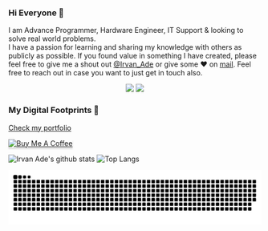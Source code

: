 ### Hi Everyone 👋

I am Advance Programmer, Hardware Engineer, IT Support & looking to solve real world problems.<br> 
I have a passion for learning and sharing my knowledge with others as publicly as possible. 
If you found value in something I have created, please feel free to give me a shout out [@Irvan_Ade](https://twitter.com/XCloud36/) or give some ♥ on [mail](mailto:irvanade36@yahoo.com). Feel free to reach out in case you want to just get in touch also.

<p align='center'>
<a href="mailto:irvanade36@yahoo.com"><img height="30" src="https://github.com/singhkshitij/singhkshitij/blob/master/mail.png?raw=true"></a>
<a href="https://mytrashcode.com"><img height="30" src="https://github.com/singhkshitij/singhkshitij/blob/master/blog.png?raw=true"></a>
</p>

### My Digital Footprints 🌱
[Check my portfolio](https://null.com)

<a href="https://www.buymeacoffee.com/Irvanade" target="_blank"><img src="https://www.buymeacoffee.com/assets/img/custom_images/orange_img.png" alt="Buy Me A Coffee" style="height: 41px !important;width: 174px !important;box-shadow: 0px 3px 2px 0px rgba(190, 190, 190, 0.5) !important;-webkit-box-shadow: 0px 3px 2px 0px rgba(190, 190, 190, 0.5) !important;" ></a>


![Irvan Ade's github stats](https://github-readme-stats.vercel.app/api?username=KuzeNoYagami&hide=contribs,prs&show_icons=true&hide_border=true&title_color=000)
![Top Langs](https://github-readme-stats.vercel.app/api/top-langs/?username=KuzeNoYagami&layout=compact&hide_border=true)

<picture>
  <source media="(prefers-color-scheme: dark)" srcset="https://raw.githubusercontent.com/KuzeNoYagami/KuzeNoYagami/output/github-contribution-grid-snake-dark.svg">
  <source media="(prefers-color-scheme: light)" srcset="https://raw.githubusercontent.com/KuzeNoYagami/KuzeNoYagami/output/github-contribution-grid-snake.svg">
  <img alt="github contribution grid snake animation" src="https://raw.githubusercontent.com/KuzeNoYagami/KuzeNoYagami/output/github-contribution-grid-snake.svg">
</picture>
